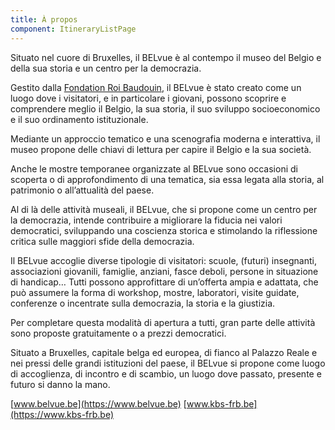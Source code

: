 ```yaml
---
title: À propos
component: ItineraryListPage
---
```


Situato nel cuore di Bruxelles, il BELvue è al contempo il museo del Belgio e della sua storia e un centro per la democrazia.

Gestito dalla [Fondation Roi Baudouin](https://www.kbs-frb.be), il BELvue è stato creato come un luogo dove i visitatori, e in particolare i giovani, possono scoprire e comprendere meglio il Belgio, la sua storia, il suo sviluppo socioeconomico e il suo ordinamento istituzionale.

Mediante un approccio tematico e una scenografia moderna e interattiva, il museo propone delle chiavi di lettura per capire il Belgio e la sua società.

Anche le mostre temporanee organizzate al BELvue sono occasioni di scoperta o di approfondimento di una tematica, sia essa legata alla storia, al patrimonio o all’attualità del paese.

Al di là delle attività museali, il BELvue, che si propone come un centro per la democrazia, intende contribuire a migliorare la fiducia nei valori democratici, sviluppando una coscienza storica e stimolando la riflessione critica sulle maggiori sfide della democrazia.

Il BELvue accoglie diverse tipologie di visitatori: scuole, (futuri) insegnanti, associazioni giovanili, famiglie, anziani, fasce deboli, persone in situazione di handicap… Tutti possono approfittare di un’offerta ampia e adattata, che può assumere la forma di workshop, mostre, laboratori, visite guidate, conferenze o incentrate sulla democrazia, la storia e la giustizia.

Per completare questa modalità di apertura a tutti, gran parte delle attività sono proposte gratuitamente o a prezzi democratici.

Situato a Bruxelles, capitale belga ed europea, di fianco al Palazzo Reale e nei pressi delle grandi istituzioni del paese, il BELvue si propone come luogo di accoglienza, di incontro e di scambio, un luogo dove passato, presente e futuro si danno la mano.

[www.belvue.be](https://www.belvue.be)
[www.kbs-frb.be](https://www.kbs-frb.be)
